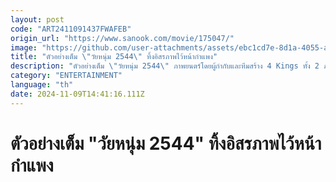 ```yaml
---
layout: post
code: "ART2411091437FWAFEB"
origin_url: "https://www.sanook.com/movie/175047/"
image: "https://github.com/user-attachments/assets/ebc1cd7e-8d1a-4055-a4ad-150e319e1c69"
title: "ตัวอย่างเต็ม \"วัยหนุ่ม 2544\" ทิ้งอิสรภาพไว้หน้ากำแพง"
description: "ตัวอย่างเต็ม \"วัยหนุ่ม 2544\" ภาพยนตร์โดยผู้กำกับและทีมสร้าง 4 Kings ทั้ง 2 ภาค ทิ้งอิสรภาพไว้หน้ากำแพง แล้วเผชิญหน้าความเข้มข้นทุกวินาที "
category: "ENTERTAINMENT"
language: "th"
date: 2024-11-09T14:41:16.111Z
---
```


# ตัวอย่างเต็ม "วัยหนุ่ม 2544" ทิ้งอิสรภาพไว้หน้ากำแพง